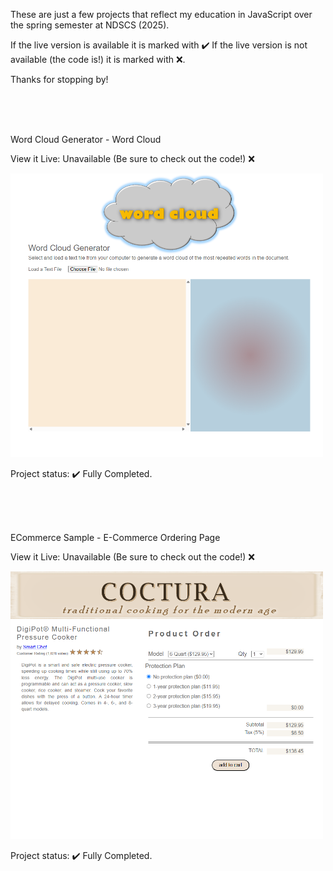 These are just a few projects that reflect my education in JavaScript over the spring semester at NDSCS (2025). 

If the live version is available it is marked with ✔️ If the live version is not available (the code is!) it is marked with ❌.

Thanks for stopping by!

<br>
<br>
<br>

Word Cloud Generator - Word Cloud

View it Live: Unavailable (Be sure to check out the code!) ❌

<img src="wordcloudpng.png" width="500px" height="auto">

Project status: ✔️ Fully Completed.

<br>
<br>
<br>

ECommerce Sample - E-Commerce Ordering Page

View it Live: Unavailable (Be sure to check out the code!) ❌

<img src="ecommercejs.png" width="500px" height="auto">

Project status: ✔️ Fully Completed.

<br>
<br>
<br>
